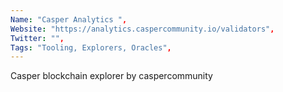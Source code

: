 ```yaml
--- 
Name: "Casper Analytics ", 
Website: "https://analytics.caspercommunity.io/validators", 
Twitter: "", 
Tags: "Tooling, Explorers, Oracles", 
--- 
```

<!--lang:en--> 
Casper blockchain explorer by caspercommunity
<!--lang:es--] 
Explorador de blockchain de Casper por caspercommunity
<!--lang:de--] 
Casper-Blockchain-Explorer von caspercommunity
<!--lang:fr--] 
Casper blockchain explorer par caspercommunity
<!--lang:pl--] 
Eksplorator blockchain Casper od caspercommunity
<!--lang:uk--] 
Casper blockchain explorer від caspercommunity
[!--lang:*--> 
